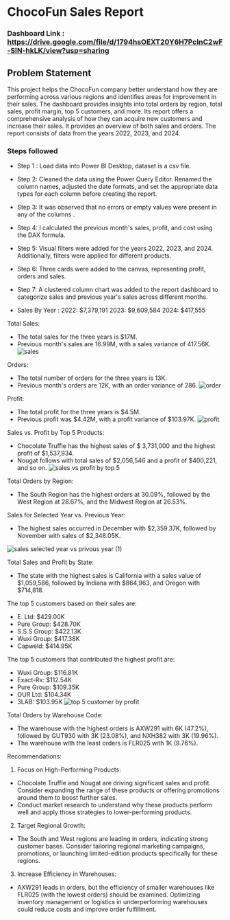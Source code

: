 # ChocoFun Sales Report

### Dashboard Link : https://drive.google.com/file/d/1794hsOEXT20Y6H7PcInC2wF-SIN-hkLK/view?usp=sharing

## Problem Statement

This project helps the ChocoFun company better understand how they are performing across various regions and identifies areas for improvement in their sales. The dashboard provides insights into total orders by region, total sales, profit margin, top 5 customers, and more. Its report offers a comprehensive analysis of how they can acquire new customers and increase their sales. It provides an overview of both sales and orders. The report consists of data from the years 2022, 2023, and 2024.

### Steps followed

- Step 1 : Load data into Power BI Desktop, dataset is a csv file.

- Step 2: Cleaned the data using the Power Query Editor. Renamed the column names, adjusted the date formats, and set the appropriate data types for each column before creating the report.

- Step 3:
  It was observed that no errors or empty values were present in any of the columns .

- Step 4:
   I calculated the previous month's sales, profit, and cost using the DAX formula.

- Step 5:
  Visual filters were added for the years 2022, 2023, and 2024. Additionally, filters were applied for different products.

- Step 6:
  Three cards were added to the canvas, representing  profit, orders and sales.

- Step 7:
  A clustered column chart was added to the report dashboard to categorize sales and previous year's sales across different months.


- Sales By Year : 
2022: $7,379,191
2023: $9,609,584
2024: $417,555

Total Sales: 
- The total sales for the three years is $17M.
- Previous month's sales are 16.99M, with a sales variance of 417.56K.
![sales](https://github.com/user-attachments/assets/87b2991a-2e5a-4832-9444-128fe30aa620)

Orders: 
- The total number of orders for the three years is 13K.
- Previous month's orders are 12K, with an order variance of 286.
![order](https://github.com/user-attachments/assets/d2cc8e4b-885b-4d04-aa5e-0ed07f49a507)


Profit: 
- The total profit for the three years is $4.5M.
- Previous profit was $4.42M, with a profit variance of $103.97K.
![profit](https://github.com/user-attachments/assets/f24e3387-4ee8-4695-82f4-b2f6ead05937)

Sales vs. Profit by Top 5 Products: 
- Chocolate Truffle has the highest sales of $ 3,731,000 and the highest profit of $1,537,934.
- Nougat follows with total sales of $2,056,546 and a profit of $400,221, and so on.
![sales  vs profit by top 5](https://github.com/user-attachments/assets/b0b34a86-bd05-4913-bd9e-0bbeb10470f3)

Total Orders by Region: 
- The South Region has the highest orders at 30.09%, followed by the West Region at 28.67%, and the Midwest Region at 26.53%.

Sales for Selected Year vs. Previous Year: 
- The highest sales occurred in December with $2,359.37K, followed by November with sales of $2,348.05K.

![sales selected year vs privous year (1)](https://github.com/user-attachments/assets/2e5cb774-c75b-464b-9f54-58596b8a912a)

Total Sales and Profit by State: 
- The state with the highest sales is California with a sales value of $1,059,586, followed by Indiana with $864,963, and Oregon with $714,818.

The top 5 customers based on their sales are: 
- E. Ltd: $429.00K
- Pure Group: $428.70K
- S.S.S Group: $422.13K
- Wuxi Group: $417.38K
- Capweld: $414.95K

The top 5 customers that contributed the highest profit are: 
- Wuxi Group: $116.81K
- Exact-Rx: $112.54K
- Pure Group: $109.35K
- OUR Ltd: $104.34K
- 3LAB: $103.95K
![top 5 customer by profit](https://github.com/user-attachments/assets/c0313659-9bc8-4c72-a391-2cc7de3e2d5e)

Total Orders by Warehouse Code: 
- The warehouse with the highest orders is AXW291 with 6K (47.2%), followed by GUT930 with 3K (23.08%), and NXH382 with 3K (19.96%).
- The warehouse with the least orders is FLR025 with 1K (9.76%).

Recommendations: 
1. Focus on High-Performing Products:
- Chocolate Truffle and Nougat are driving significant sales and profit. Consider expanding the range of these products or offering promotions around them to boost further sales.
- Conduct market research to understand why these products perform well and apply those strategies to lower-performing products.

2. Target Regional Growth:
- The South and West regions are leading in orders, indicating strong customer bases. Consider tailoring regional marketing campaigns, promotions, or launching limited-edition products specifically for these regions.

3. Increase Efficiency in Warehouses:
- AXW291 leads in orders, but the efficiency of smaller warehouses like FLR025 (with the lowest orders) should be examined. Optimizing inventory management or logistics in underperforming warehouses could reduce costs and improve order fulfillment.